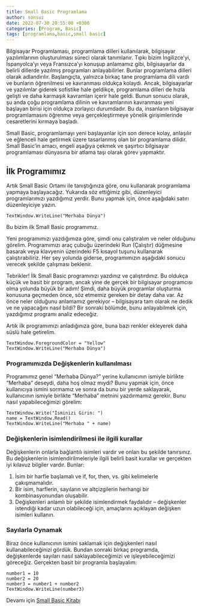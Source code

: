 ```yaml
---
title: Small Basic Programlama
author: sonsuz
date: 2022-07-30 20:55:00 +0300
categories: [Program, Basic]
tags: [programlama,basic,small basic]
---
```


Bilgisayar Programlaması, programlama dilleri kullanılarak, bilgisayar yazılımlarının oluşturulması
süreci olarak tanımlanır. Tıpkı bizim İngilizce’yi, İspanyolca’yı veya Fransızca’yı konuşup anlamamız
gibi, bilgisayarlar da belirli dillerde yazılmış programları anlayabilirler. Bunlar programlama dilleri
olarak adlandırılır. Başlangıçta, yalnızca birkaç tane programlama dili vardı ve bunların öğrenilmesi
ve kavranması oldukça kolaydı. Ancak, bilgisayarlar ve yazılımlar giderek sofistike hale geldikçe,
programlama dilleri de hızla gelişti ve daha karmaşık kavramları içerir hale geldi. Bunun sonucu olarak,
şu anda çoğu programlama dilinin ve kavramlarının kavranması yeni başlayan birisi için oldukça zorlayıcı
durumdadır. Bu da, insanların bilgisayar programlamasını öğrenme veya gerçekleştirmeye yönelik
girişimlerinde cesaretlerini kırmaya başladı.

Small Basic, programlamayı yeni başlayanlar için son derece kolay, anlaşılır ve eğlenceli hale getirmek
üzere tasarlanmış olan bir programlama dilidir. Small Basic’in amacı, engeli aşağıya çekmek ve şaşırtıcı
bilgisayar programlaması dünyasına bir atlama taşı olarak görev yapmaktır.

## İlk Programımız
Artık Small Basic Ortamı ile tanıştığınıza göre, onu kullanarak programlama yapmaya başlayacağız.
Yukarıda söz ettiğimiz gibi, düzenleyici programlarımızı yazdığımız yerdir. Bunu yapmak için, önce
aşağıdaki satırı düzenleyiciye yazın.
```
TextWindow.WriteLine("Merhaba Dünya")
```

Bu bizim ilk Small Basic programımız.

Yeni programımızı yazdığımıza göre, şimdi onu çalıştıralım ve neler olduğunu görelim. Programımızı
araç çubuğu üzerindeki Run (Çalıştır) düğmesine basarak veya klavyenin üzerindeki F5 kısayol tuşunu
kullanarak çalıştırabiliriz. Her şey yolunda giderse, programımızın aşağıdaki sonucu verecek şekilde
çalışması beklenir.

Tebrikler! İlk Small Basic programınızı yazdınız
ve çalıştırdınız. Bu oldukça küçük ve basit bir
program, ancak yine de gerçek bir bilgisayar
programcısı olma yolunda büyük bir adım!
Şimdi, daha büyük programlar oluşturma
konusuna geçmeden önce, söz etmemiz gereken
bir detay daha var. Az önce neler olduğunu
anlamamız gerekiyor – bilgisayara tam olarak
ne dedik ve ne yapacağını nasıl bildi? Bir sonraki
bölümde, bunu anlayabilmek için, yazdığımız
programı analiz edeceğiz.

Artık ilk programımızı anladığınıza göre, buna bazı renkler ekleyerek daha süslü hale getirelim.
```
TextWindow.ForegroundColor = "Yellow"
TextWindow.WriteLine("Merhaba Dünya")
```

### Programımızda Değişkenlerin kullanılması
Programımız genel “Merhaba Dünya?” yerine kullanıcının ismiyle birlikte “Merhaba” deseydi, daha hoş
olmaz mıydı? Bunu yapmak için, önce kullanıcıya ismini sormamız ve sonra da bunu bir yerde saklayarak,
kullanıcının ismiyle birlikte “Merhaba” metnini yazdırmamız gerekir. Bunu nasıl yapabileceğimizi görelim:
```
TextWindow.Write("İsminizi Girin: ")
name = TextWindow.Read()
TextWindow.WriteLine("Merhaba " + name)
```

### Değişkenlerin isimlendirilmesi ile ilgili kurallar
Değişkenlerin onlarla bağlantılı isimleri vardır ve onları bu şekilde tanırsınız. Bu değişkenlerin
isimlendirilmeleriyle ilgili belirli basit kurallar ve gerçekten iyi kılavuz bilgiler vardır. Bunlar:

1. İsim bir harfle başlamalı ve if, for, then, vs. gibi kelimelerle çakışmamalıdır.
2. Bir isim, harflerin, sayıların ve altçizgilerin herhangi bir kombinasyonundan oluşabilir.
3. Değişkenleri anlamlı bir şekilde isimlendirmek faydalıdır – değişkenler istendiği kadar
uzun olabileceği için, amaçlarını açıklayan değişken isimleri kullanın.

### Sayılarla Oynamak
Biraz önce kullanıcının ismini saklamak için değişkenleri nasıl kullanabileceğinizi gördük. Bundan
sonraki birkaç programda, değişkenlerde sayıları nasıl saklayabileceğimizi ve işleyebileceğimizi
göreceğiz. Gerçekten basit bir programla başlayalım:
```
number1 = 10
number2 = 20
number3 = number1 + number2
TextWindow.WriteLine(number3)
```

Devamı için [Small Basic Kitabı](https://sonsuzus.github.io/dosya/Small_Basic%20kitap.pdf)
